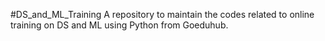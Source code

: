  #DS_and_ML_Training
A repository to maintain the codes related to online training on DS and ML using Python from Goeduhub.
